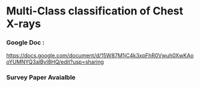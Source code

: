 # Multi-Class classification of Chest X-rays 
### Google Doc :
https://docs.google.com/document/d/15W87M1jC4k3xpFhR0Vwuh0XwKAooYUMNYQ3alByI8HQ/edit?usp=sharing
### Survey Paper Avaialble
